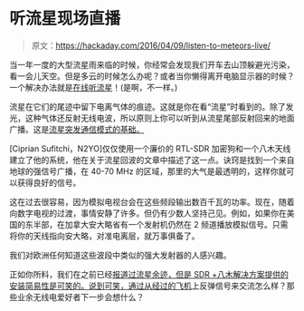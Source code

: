 # 听流星现场直播

> 原文：<https://hackaday.com/2016/04/09/listen-to-meteors-live/>

当一年一度的大型流星雨来临的时候，你经常会发现我们开车去山顶躲避光污染，看一会儿天空。但是多云的时候怎么办呢？或者当你懒得离开电脑显示器的时候？一个解决办法就是[在线听流星](http://livemeteors.com/)！(是啊，不一样。)

流星在它们的尾迹中留下电离气体的痕迹。这就是你在看“流星”时看到的。除了发光，这种气体还反射无线电波，所以原则上你可以听到从流星尾部反射回来的地面广播。这是[流星突发通信模式的基础。](https://en.wikipedia.org/wiki/Meteor_burst_communications)

[Ciprian Sufitchi，N2YO]仅仅使用一个廉价的 RTL-SDR 加密狗和一个八木天线建立了他的系统，他在关于流星回波的文章中描述了这一点。诀窍是找到一个来自地球的强信号广播，在 40-70 MHz 的区域，那里的大气是最透明的，这样你就可以获得良好的信号。

这在过去很容易，因为模拟电视台会在这些频段输出数百千瓦的功率。现在，随着向数字电视的过渡，事情安静了许多。但仍有少数人坚持己见。例如，如果你在美国的东半部，在加拿大安大略省有一个发射机仍然在 2 频道播放模拟信号。只需将你的天线指向安大略，对准电离层，就万事俱备了。

我们对欧洲任何知道这些波段中类似的强大发射器的人感兴趣。

正如你所料，我们在之前已经[报道过流星余迹，但是 SDR +八木解决方案提供的安装简易性是可笑的。说到可笑，通过](https://hackaday.com/2015/11/18/tv-going-the-distance-propagation/)[从经过的飞机](https://hackaday.com/2015/12/18/bouncing-radio-off-of-airplanes/)上反弹信号来交流怎么样？那些业余无线电爱好者下一步会想什么？